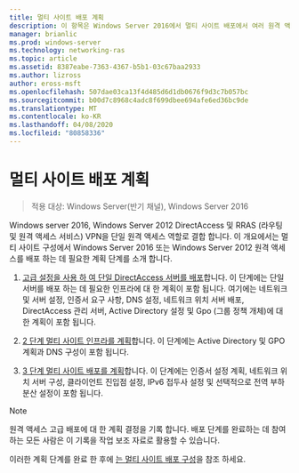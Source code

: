 ```yaml
---
title: 멀티 사이트 배포 계획
description: 이 항목은 Windows Server 2016에서 멀티 사이트 배포에서 여러 원격 액세스 서버 배포 가이드의 일부입니다.
manager: brianlic
ms.prod: windows-server
ms.technology: networking-ras
ms.topic: article
ms.assetid: 8387eabe-7363-4367-b5b1-03c67baa2933
ms.author: lizross
author: eross-msft
ms.openlocfilehash: 507dae03ca13f4d485d6d1db0676f9d3c7b057bc
ms.sourcegitcommit: b00d7c8968c4adc8f699dbee694afe6ed36bc9de
ms.translationtype: MT
ms.contentlocale: ko-KR
ms.lasthandoff: 04/08/2020
ms.locfileid: "80858336"
---
```

# <a name="plan-a-multisite-deployment"></a>멀티 사이트 배포 계획

>적용 대상: Windows Server(반기 채널), Windows Server 2016

 Windows server 2016, Windows Server 2012 DirectAccess 및 RRAS (라우팅 및 원격 액세스 서비스) VPN을 단일 원격 액세스 역할로 결합 합니다. 이 개요에서는 멀티 사이트 구성에서 Windows Server 2016 또는 Windows Server 2012 원격 액세스를 배포 하는 데 필요한 계획 단계를 소개 합니다.  
  
1.  [고급 설정을 사용 하 여 단일 DirectAccess 서버를 배포](https://technet.microsoft.com/library/hh831436(v=ws.11).aspx)합니다. 이 단계에는 단일 서버를 배포 하는 데 필요한 인프라에 대 한 계획이 포함 됩니다. 여기에는 네트워크 및 서버 설정, 인증서 요구 사항, DNS 설정, 네트워크 위치 서버 배포, DirectAccess 관리 서버, Active Directory 설정 및 Gpo (그룹 정책 개체)에 대 한 계획이 포함 됩니다.  
  
2.  [2 단계 멀티 사이트 인프라를 계획](Step-2-Plan-the-Multisite-Infrastructure.md)합니다. 이 단계에는 Active Directory 및 GPO 계획과 DNS 구성이 포함 됩니다.  
  
3.  [3 단계 멀티 사이트 배포를 계획](Step-3-Plan-the-Multisite-Deployment.md)합니다. 이 단계에는 인증서 설정 계획, 네트워크 위치 서버 구성, 클라이언트 진입점 설정, IPv6 접두사 설정 및 선택적으로 전역 부하 분산 설정이 포함 됩니다.  
  
> [!NOTE]  
> 원격 액세스 고급 배포에 대 한 계획 결정을 기록 합니다. 배포 단계를 완료하는 데 참여하는 모든 사람은 이 기록을 작업 보조 자료로 활용할 수 있습니다.  
  
이러한 계획 단계를 완료 한 후에 [는 멀티 사이트 배포 구성](../configure/Configure-a-Multisite-Deployment.md)을 참조 하세요.  
  


